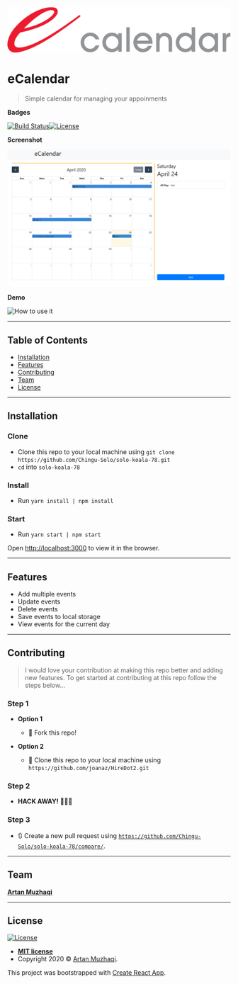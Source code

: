 [![eCalendar](./images/e_calendar-logo.png)](https://ecalendar-app.herokuapp.com/)

# eCalendar

> Simple calendar for managing your appoinments

**Badges**

[![Build Status](http://img.shields.io/travis/badges/badgerbadgerbadger.svg?style=flat-square)](https://travis-ci.org/badges/badgerbadgerbadger)[![License](http://img.shields.io/:license-mit-blue.svg?style=flat-square)](http://badges.mit-license.org)

**Screenshot**

![Home page screenshot](./images/screenshot.png)

**Demo**

![How to use it](http://g.recordit.co/BNp34OUlOX.gif)


---

## Table of Contents

- [Installation](#installation)
- [Features](#features)
- [Contributing](#contributing)
- [Team](#team)
- [License](#license)

---

## Installation

### Clone

- Clone this repo to your local machine using ```git clone https://github.com/Chingu-Solo/solo-koala-78.git```
- ```cd``` into ```solo-koala-78```

### Install

- Run ```yarn install | npm install```

### Start

- Run ```yarn start | npm start```

Open [http://localhost:3000](http://localhost:3000) to view it in the browser.

---

## Features

- Add multiple events
- Update events
- Delete events
- Save events to local storage
- View events for the current day

---

## Contributing

> I would love your contribution at making this repo better and adding new features. 
> To get started at contributing at this repo follow the steps below...

### Step 1

- **Option 1**
    - 🍴 Fork this repo!

- **Option 2**
    - 👯 Clone this repo to your local machine using `https://github.com/joanaz/HireDot2.git`

### Step 2

- **HACK AWAY!** 🔨🔨🔨

### Step 3

- 🔃 Create a new pull request using <a href="https://github.com/Chingu-Solo/solo-koala-78/compare/" target="_blank">`https://github.com/Chingu-Solo/solo-koala-78/compare/`</a>.

---

## Team

<a href="https://muzhaqi.com" target="_blank">**Artan Muzhaqi**</a>

---

## License

[![License](http://img.shields.io/:license-mit-blue.svg?style=flat-square)](http://badges.mit-license.org)

- **[MIT license](http://opensource.org/licenses/mit-license.php)**
- Copyright 2020 © <a href="http://muzhaqi.com" target="_blank">Artan Muzhaqi</a>.

This project was bootstrapped with [Create React App](https://github.com/facebook/create-react-app).